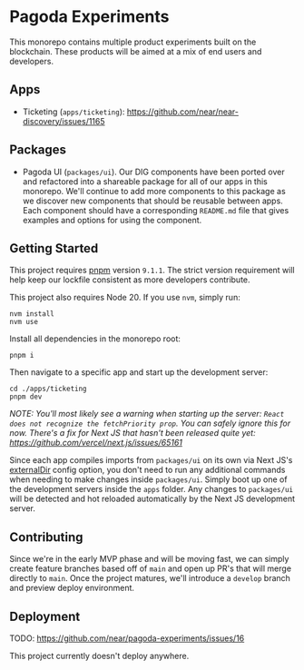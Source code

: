 # Pagoda Experiments

This monorepo contains multiple product experiments built on the blockchain. These products will be aimed at a mix of end users and developers.

## Apps

- Ticketing (`apps/ticketing`): https://github.com/near/near-discovery/issues/1165

## Packages

- Pagoda UI (`packages/ui`). Our DIG components have been ported over and refactored into a shareable package for all of our apps in this monorepo. We'll continue to add more components to this package as we discover new components that should be reusable between apps. Each component should have a corresponding `README.md` file that gives examples and options for using the component.

## Getting Started

This project requires [pnpm](https://pnpm.io/installation) version `9.1.1`. The strict version requirement will help keep our lockfile consistent as more developers contribute.

This project also requires Node 20. If you use `nvm`, simply run:

```
nvm install
nvm use
```

Install all dependencies in the monorepo root:

```
pnpm i
```

Then navigate to a specific app and start up the development server:

```
cd ./apps/ticketing
pnpm dev
```

_NOTE: You'll most likely see a warning when starting up the server: `React does not recognize the fetchPriority prop`. You can safely ignore this for now. There's a fix for Next JS that hasn't been released quite yet: https://github.com/vercel/next.js/issues/65161_

Since each app compiles imports from `packages/ui` on its own via Next JS's [externalDir](https://stackoverflow.com/a/72842944) config option, you don't need to run any additional commands when needing to make changes inside `packages/ui`. Simply boot up one of the development servers inside the `apps` folder. Any changes to `packages/ui` will be detected and hot reloaded automatically by the Next JS development server.

## Contributing

Since we're in the early MVP phase and will be moving fast, we can simply create feature branches based off of `main` and open up PR's that will merge directly to `main`. Once the project matures, we'll introduce a `develop` branch and preview deploy environment.

## Deployment

TODO: https://github.com/near/pagoda-experiments/issues/16

This project currently doesn't deploy anywhere.
